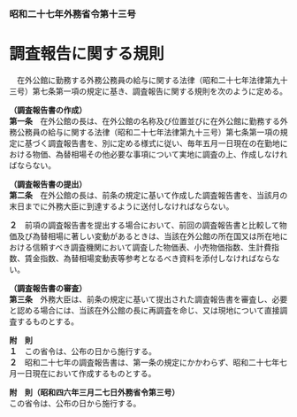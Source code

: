 ### 昭和二十七年外務省令第十三号  
# 調査報告に関する規則  
　在外公館に勤務する外務公務員の給与に関する法律（昭和二十七年法律第九十三号）第七条第一項の規定に基き、調査報告に関する規則を次のように定める。  
  
**（調査報告書の作成）**  
**第一条**　在外公館の長は、在外公館の名称及び位置並びに在外公館に勤務する外務公務員の給与に関する法律（昭和二十七年法律第九十三号）第七条第一項の規定に基づく調査報告書を、別に定める様式に従い、毎年五月一日現在の在勤地における物価、為替相場その他必要な事項について実地に調査の上、作成しなければならない。  
  
**（調査報告書の提出）**  
**第二条**　在外公館の長は、前条の規定に基いて作成した調査報告書を、当該月の末日までに外務大臣に到達するように送付しなければならない。  
  
**２**　前項の調査報告書を提出する場合において、前回の調査報告書と比較して物価及び為替相場に著しい変動があるときは、当該在外公館の所在国又は所在地における信頼すべき調査機関において調査した物価表、小売物価指数、生計費指数、賃金指数、為替相場変動表等参考となるべき資料を添付しなければならない。  
  
**（調査報告書の審査）**  
**第三条**　外務大臣は、前条の規定に基いて提出された調査報告書を審査し、必要と認める場合には、当該在外公館の長に再調査を命じ、又は現地について直接調査するものとする。  
  
**附　則**  
**１**　この省令は、公布の日から施行する。  
**２**　昭和二十七年の調査報告書は、第一条の規定にかかわらず、昭和二十七年七月一日現在において作成するものとする。  
  
**附　則（昭和四六年三月二七日外務省令第三号）**  
この省令は、公布の日から施行する。  
  
